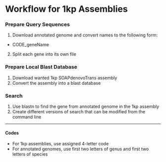 # Workflow for 1kp Assemblies

### Prepare Query Sequences
1. Download annotated genome and convert names to the following form:
 * CODE_geneName
2. Split each gene into its own file

### Prepare Local Blast Database
1. Download wanted 1kp SOAPdenovoTrans assembly
2. Convert the assembly into a blast database

### Search
1. Use blastn to find the gene from annotated genome in the 1kp assembly
2. Create different versions of search that can be modified from the command
line

___

#### Codes

* For 1kp assemblies, use assigned 4-letter code
* For annotated genomes, use first two letters of genus and first two letters of
species